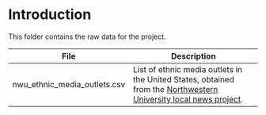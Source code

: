 # Introduction

This folder contains the raw data for the project.

| File | Description |
|------|-------------|
| nwu_ethnic_media_outlets.csv | List of ethnic media outlets in the United States, obtained from the [Northwestern University local news project](https://localnewsinitiative.northwestern.edu/). |